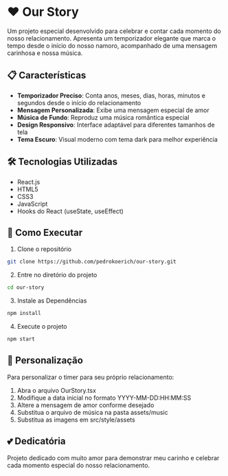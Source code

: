 # ❤️ Our Story

Um projeto especial desenvolvido para celebrar e contar cada momento do nosso relacionamento. Apresenta um temporizador elegante que marca o tempo desde o início do nosso namoro, acompanhado de uma mensagem carinhosa e nossa música.

## 📋 Características

- **Temporizador Preciso**: Conta anos, meses, dias, horas, minutos e segundos desde o início do relacionamento
- **Mensagem Personalizada**: Exibe uma mensagem especial de amor
- **Música de Fundo**: Reproduz uma música romântica especial
- **Design Responsivo**: Interface adaptável para diferentes tamanhos de tela
- **Tema Escuro**: Visual moderno com tema dark para melhor experiência

## 🛠️ Tecnologias Utilizadas

- React.js
- HTML5
- CSS3
- JavaScript
- Hooks do React (useState, useEffect)

## 🚀 Como Executar

1. Clone o repositório
```bash
git clone https://github.com/pedrokoerich/our-story.git
```

2. Entre no diretório do projeto
```bash
cd our-story
```
3. Instale as Dependências
```bash
npm install
```
4. Execute o projeto
```bash
npm start
```

## 🎨 Personalização

Para personalizar o timer para seu próprio relacionamento:

1. Abra o arquivo OurStory.tsx
2. Modifique a data inicial no formato YYYY-MM-DD:HH:MM:SS
3. Altere a mensagem de amor conforme desejado
4. Substitua o arquivo de música na pasta assets/music
5. Substitua as imagens em src/style/assets


## 💕 Dedicatória
Projeto dedicado com muito amor para demonstrar meu carinho e celebrar cada momento especial do nosso relacionamento.
